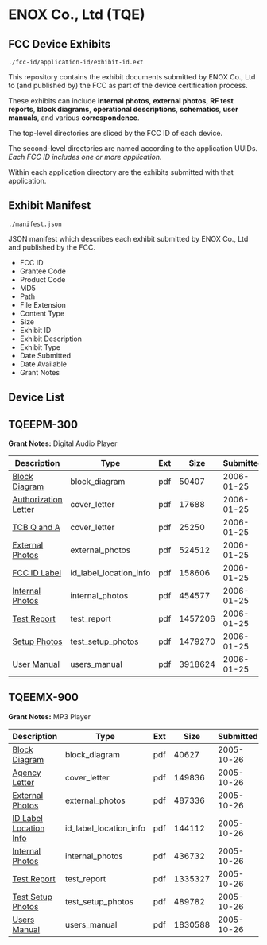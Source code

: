 # ENOX Co., Ltd (TQE)
## FCC Device Exhibits

```
./fcc-id/application-id/exhibit-id.ext
```

This repository contains the exhibit documents submitted by ENOX Co., Ltd to (and published by) the FCC as part of the device certification process.

These exhibits can include **internal photos**, **external photos**, **RF test reports**, **block diagrams**, **operational descriptions**, **schematics**, **user manuals**, and various **correspondence**.

The top-level directories are sliced by the FCC ID of each device.

The second-level directories are named according to the application UUIDs. *Each FCC ID includes one or more application.*

Within each application directory are the exhibits submitted with that application. 

## Exhibit Manifest

```
./manifest.json
```

JSON manifest which describes each exhibit submitted by ENOX Co., Ltd and published by the FCC.

- FCC ID
- Grantee Code
- Product Code
- MD5
- Path
- File Extension
- Content Type
- Size
- Exhibit ID
- Exhibit Description
- Exhibit Type
- Date Submitted
- Date Available
- Grant Notes

## Device List
## TQEEPM-300
**Grant Notes:** Digital Audio Player

| Description | Type | Ext | Size | Submitted | Available |
| ----------- | ---- | --- | ---- | --------- | --------- |
| [Block Diagram](TQEEPM-300/82a11086ff0260493f05e56ca8d0aebf/623011.pdf) | block_diagram | pdf | 50407 | 2006-01-25 | 2006-01-20 |
| [Authorization Letter](TQEEPM-300/82a11086ff0260493f05e56ca8d0aebf/623006.pdf) | cover_letter | pdf | 17688 | 2006-01-25 | 2006-01-20 |
| [TCB Q and A](TQEEPM-300/82a11086ff0260493f05e56ca8d0aebf/623007.pdf) | cover_letter | pdf | 25250 | 2006-01-25 | 2006-01-20 |
| [External Photos](TQEEPM-300/82a11086ff0260493f05e56ca8d0aebf/623010.pdf) | external_photos | pdf | 524512 | 2006-01-25 | 2006-01-20 |
| [FCC ID Label](TQEEPM-300/82a11086ff0260493f05e56ca8d0aebf/623009.pdf) | id_label_location_info | pdf | 158606 | 2006-01-25 | 2006-01-20 |
| [Internal Photos](TQEEPM-300/82a11086ff0260493f05e56ca8d0aebf/623008.pdf) | internal_photos | pdf | 454577 | 2006-01-25 | 2006-01-20 |
| [Test Report](TQEEPM-300/82a11086ff0260493f05e56ca8d0aebf/623014.pdf) | test_report | pdf | 1457206 | 2006-01-25 | 2006-01-20 |
| [Setup Photos](TQEEPM-300/82a11086ff0260493f05e56ca8d0aebf/623013.pdf) | test_setup_photos | pdf | 1479270 | 2006-01-25 | 2006-01-20 |
| [User Manual](TQEEPM-300/82a11086ff0260493f05e56ca8d0aebf/623012.pdf) | users_manual | pdf | 3918624 | 2006-01-25 | 2006-01-20 |
## TQEEMX-900
**Grant Notes:** MP3 Player

| Description | Type | Ext | Size | Submitted | Available |
| ----------- | ---- | --- | ---- | --------- | --------- |
| [Block Diagram](TQEEMX-900/c284ce0261ffe0e0e3be6c16b30c0a31/596252.pdf) | block_diagram | pdf | 40627 | 2005-10-26 | 2005-10-26 |
| [Agency Letter](TQEEMX-900/c284ce0261ffe0e0e3be6c16b30c0a31/596259.pdf) | cover_letter | pdf | 149836 | 2005-10-26 | 2005-10-26 |
| [External Photos](TQEEMX-900/c284ce0261ffe0e0e3be6c16b30c0a31/596253.pdf) | external_photos | pdf | 487336 | 2005-10-26 | 2005-10-26 |
| [ID Label Location Info](TQEEMX-900/c284ce0261ffe0e0e3be6c16b30c0a31/596254.pdf) | id_label_location_info | pdf | 144112 | 2005-10-26 | 2005-10-26 |
| [Internal Photos](TQEEMX-900/c284ce0261ffe0e0e3be6c16b30c0a31/596255.pdf) | internal_photos | pdf | 436732 | 2005-10-26 | 2005-10-26 |
| [Test Report](TQEEMX-900/c284ce0261ffe0e0e3be6c16b30c0a31/596256.pdf) | test_report | pdf | 1335327 | 2005-10-26 | 2005-10-26 |
| [Test Setup Photos](TQEEMX-900/c284ce0261ffe0e0e3be6c16b30c0a31/596257.pdf) | test_setup_photos | pdf | 489782 | 2005-10-26 | 2005-10-26 |
| [Users Manual](TQEEMX-900/c284ce0261ffe0e0e3be6c16b30c0a31/596258.pdf) | users_manual | pdf | 1830588 | 2005-10-26 | 2005-10-26 |
